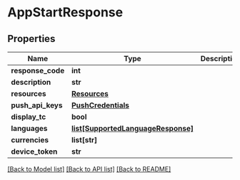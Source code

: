 # AppStartResponse

## Properties
Name | Type | Description | Notes
------------ | ------------- | ------------- | -------------
**response_code** | **int** |  | [optional] 
**description** | **str** |  | [optional] 
**resources** | [**Resources**](Resources.md) |  | [optional] 
**push_api_keys** | [**PushCredentials**](PushCredentials.md) |  | [optional] 
**display_tc** | **bool** |  | [optional] 
**languages** | [**list[SupportedLanguageResponse]**](SupportedLanguageResponse.md) |  | [optional] 
**currencies** | **list[str]** |  | [optional] 
**device_token** | **str** |  | [optional] 

[[Back to Model list]](../README.md#documentation-for-models) [[Back to API list]](../README.md#documentation-for-api-endpoints) [[Back to README]](../README.md)


